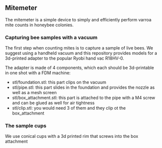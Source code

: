 ## Mitemeter

The mitemeter is a simple device to simply and efficiently perform varroa mite counts in honeybee colonies.


### Capturing bee samples with a vacuum

The first step when counting mites is to capture a sample of live bees. We suggest using a handheld vacuum and this repository provides models for a 3d-printed adapter to the popular Ryobi hand vac R18HV-0.

The adapter is made of 4 components, which each should be 3d-printable in one shot with a FDM machine:

* stl/foundation.stl: this part clips on the vacuum
* stl/pipe.stl: this part slides in the foundation and provides the nozzle as well as a mesh screen
* stl/box_attachment.stl: this part is attached to the pipe with a M4 screw and can be glued as well for air tightness
* stl/clip.stl: you would need 3 of them and they clip ot the box_attachment

### The sample cups

We use conical cups with a 3d printed rim that screws into the box attachment
